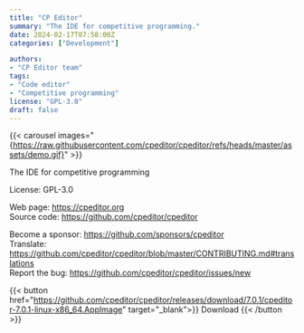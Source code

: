 ```yaml
---
title: "CP Editor"
summary: "The IDE for competitive programming."
date: 2024-02-17T07:58:00Z
categories: ["Development"]

authors:
- "CP Editor team"
tags: 
- "Code editor"
- "Competitive programming"
license: "GPL-3.0"
draft: false
---
```


{{< carousel images="{https://raw.githubusercontent.com/cpeditor/cpeditor/refs/heads/master/assets/demo.gif}" >}}

The IDE for competitive programming

License: GPL-3.0

Web page: <https://cpeditor.org>  
Source code: <https://github.com/cpeditor/cpeditor>

Become a sponsor: <https://github.com/sponsors/cpeditor>  
Translate: <https://github.com/cpeditor/cpeditor/blob/master/CONTRIBUTING.md#translations>  
Report the bug: <https://github.com/cpeditor/cpeditor/issues/new>  

{{< button href="https://github.com/cpeditor/cpeditor/releases/download/7.0.1/cpeditor-7.0.1-linux-x86_64.AppImage" target="_blank">}}
Download
{{< /button >}}